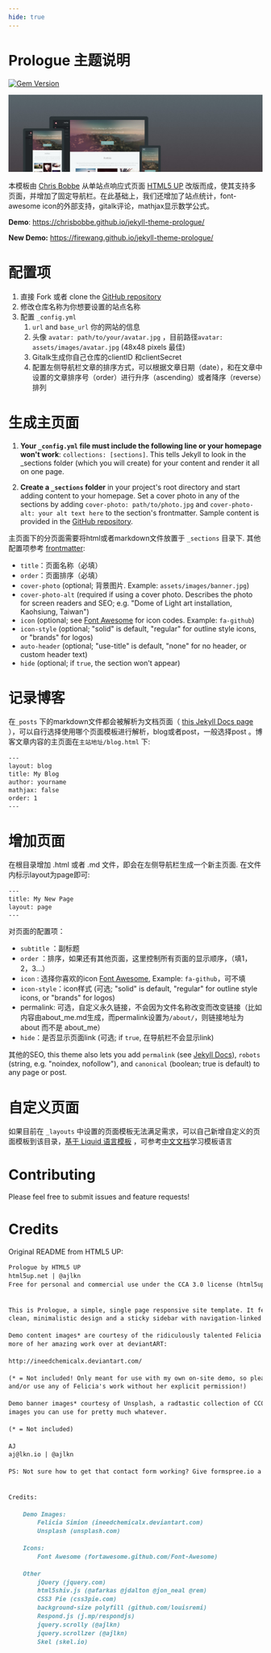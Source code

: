 ```yaml
---
hide: true 
---
```


# Prologue 主题说明

[![Gem Version](https://badge.fury.io/rb/jekyll-theme-prologue.svg)](https://badge.fury.io/rb/jekyll-theme-prologue)

![Prologue Theme](assets/images/screenshot.png "Prologue Theme Screenshot")

本模板由 [Chris Bobbe](https://chrisbobbe.github.io) 从单站点响应式页面 [HTML5 UP](https://html5up.net/prologue) 改版而成，使其支持多页面，并增加了固定导航栏。在此基础上，我们还增加了站点统计，font-awesome icon的外部支持，gitalk评论，mathjax显示数学公式。

**Demo**: https://chrisbobbe.github.io/jekyll-theme-prologue/

**New Demo:**  https://firewang.github.io/jekyll-theme-prologue/

# 配置项

1. 直接 Fork 或者 clone the [GitHub repository]( https://github.com/firewang/jekyll-theme-prologue )
2. 修改仓库名称为你想要设置的站点名称
3. 配置 `_config.yml` 
   1.  `url` and `base_url` 你的网站的信息
   2. 头像 `avatar: path/to/your/avatar.jpg`  ，目前路径`avatar: assets/images/avatar.jpg` (48x48 pixels 最佳)
   3. Gitalk生成你自己仓库的clientID 和clientSecret
   4.  配置左侧导航栏文章的排序方式，可以根据文章日期（date），和在文章中设置的文章排序号（order）进行升序（ascending）或者降序（reverse）排列

# 生成主页面

1. **Your `_config.yml` file must include the following line or your homepage won't work**: `collections: [sections]`. This tells Jekyll to look in the _sections folder (which you will create) for your content and render it all on one page.

2. **Create a `_sections` folder** in your project's root directory and start adding content to your homepage. Set a cover photo in any of the sections by adding `cover-photo: path/to/photo.jpg` and `cover-photo-alt: your alt text here` to the section's frontmatter. Sample content is provided in the [GitHub repository](https://github.com/chrisbobbe/jekyll-theme-prologue/tree/master/_sections).

主页面下的分页面需要将html或者markdown文件放置于 `_sections` 目录下. 其他配置项参考 [frontmatter](https://jekyllrb.com/docs/frontmatter/):
- `title`：页面名称（必填）
- `order`：页面排序（必填）
- `cover-photo` (optional; 背景图片. Example: `assets/images/banner.jpg`)
- `cover-photo-alt` (required if using a cover photo. Describes the photo for screen readers and SEO; e.g. "Dome of Light art installation, Kaohsiung, Taiwan")
- `icon` (optional; see [Font Awesome](https://fontawesome.com/icons) for icon codes. Example: `fa-github`)
- `icon-style` (optional; "solid" is default, "regular" for outline style icons, or "brands" for logos)
- `auto-header` (optional; "use-title" is default, "none" for no header, or custom header text)
- `hide` (optional; if `true`, the section won't appear)

# 记录博客

在`_posts` 下的markdown文件都会被解析为文档页面（ [this Jekyll Docs page](https://jekyllrb.com/docs/posts/) ），可以自行选择使用哪个页面模板进行解析，blog或者post，一般选择post 。博客文章内容的主页面在`主站地址/blog.html` 下:

```
---
layout: blog
title: My Blog
author: yourname
mathjax: false
order: 1
---
```

# 增加页面

在根目录增加 .html 或者 .md 文件，即会在左侧导航栏生成一个新主页面. 在文件内标示layout为page即可:

```
---
title: My New Page
layout: page
---
```

对页面的配置项：
- `subtitle` ：副标题
- `order` ：排序，如果还有其他页面，这里控制所有页面的显示顺序，（填1，2，3…）
- `icon` : 选择你喜欢的icon [Font Awesome](https://fontawesome.com/icons),  Example: `fa-github`，可不填
- `icon-style`：icon样式 (可选; "solid" is default, "regular" for outline style icons, or "brands" for logos)
- permalink: 可选，自定义永久链接，不会因为文件名称改变而改变链接（比如内容由about_me.md生成，而permalink设置为`/about/`，则链接地址为 about 而不是 about_me）
- `hide`：是否显示页面link (可选; if `true`, 在导航栏不会显示link)

其他的SEO, this theme also lets you add `permalink` (see [Jekyll Docs](https://jekyllrb.com/docs/permalinks/#where-to-configure-permalinks)), `robots` (string, e.g. "noindex, nofollow"), and `canonical` (boolean; true is default) to any page or post.

# 自定义页面

如果目前在 `_layouts` 中设置的页面模板无法满足需求，可以自己新增自定义的页面模板到该目录，[基于 Liquid 语言模板]( https://github.com/Shopify/liquid ) ，可参考[中文文档]( https://liquid.bootcss.com/ )学习模板语言



# Contributing

Please feel free to submit issues and feature requests!

# Credits

Original README from HTML5 UP:

```markdown
Prologue by HTML5 UP
html5up.net | @ajlkn
Free for personal and commercial use under the CCA 3.0 license (html5up.net/license)


This is Prologue, a simple, single page responsive site template. It features a
clean, minimalistic design and a sticky sidebar with navigation-linked scrolling.

Demo content images* are courtesy of the ridiculously talented Felicia Simion. Check out
more of her amazing work over at deviantART:

http://ineedchemicalx.deviantart.com/

(* = Not included! Only meant for use with my own on-site demo, so please do NOT download
and/or use any of Felicia's work without her explicit permission!)

Demo banner images* courtesy of Unsplash, a radtastic collection of CC0 (public domain)
images you can use for pretty much whatever.

(* = Not included)

AJ
aj@lkn.io | @ajlkn

PS: Not sure how to get that contact form working? Give formspree.io a try (it's awesome).


Credits:

	Demo Images:
		Felicia Simion (ineedchemicalx.deviantart.com)
		Unsplash (unsplash.com)

	Icons:
		Font Awesome (fortawesome.github.com/Font-Awesome)

	Other
		jQuery (jquery.com)
		html5shiv.js (@afarkas @jdalton @jon_neal @rem)
		CSS3 Pie (css3pie.com)
		background-size polyfill (github.com/louisremi)
		Respond.js (j.mp/respondjs)
		jquery.scrolly (@ajlkn)
		jquery.scrollzer (@ajlkn)
		Skel (skel.io)
```
